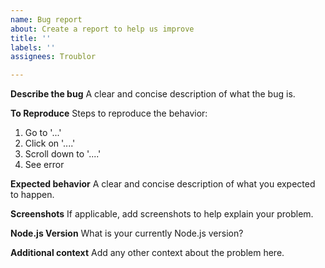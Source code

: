 ```yaml
---
name: Bug report
about: Create a report to help us improve
title: ''
labels: ''
assignees: Troublor

---
```


**Describe the bug**
A clear and concise description of what the bug is.

**To Reproduce**
Steps to reproduce the behavior:
1. Go to '...'
2. Click on '....'
3. Scroll down to '....'
4. See error

**Expected behavior**
A clear and concise description of what you expected to happen.

**Screenshots**
If applicable, add screenshots to help explain your problem.

**Node.js Version**
What is your currently Node.js version?

**Additional context**
Add any other context about the problem here.
